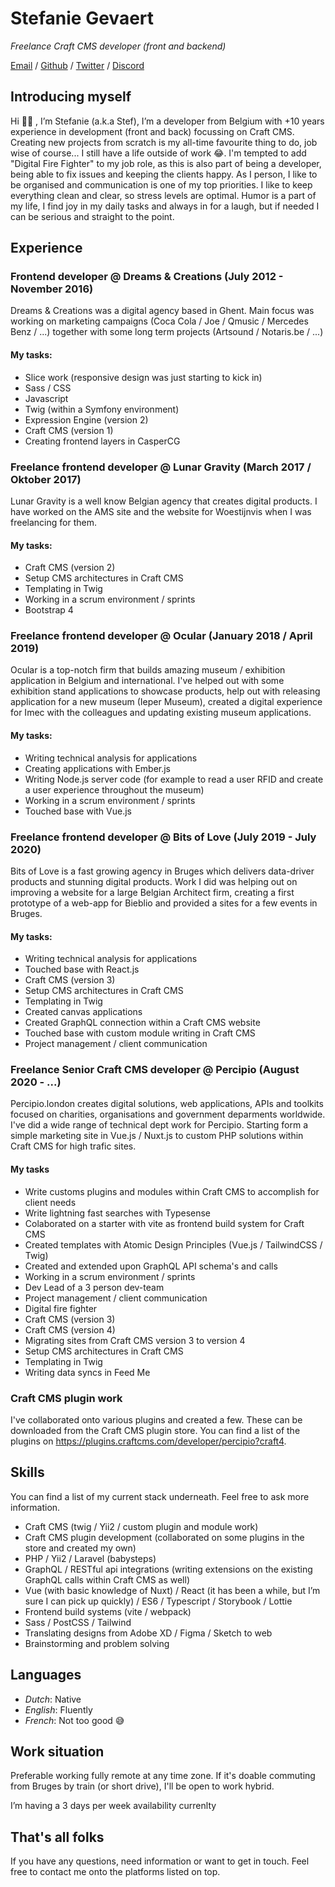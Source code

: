 # Stefanie Gevaert

*Freelance Craft CMS developer (front and backend)*

[Email](stefanie@koeketienedesign.be) / [Github](https://github.com/cookie10codes) / [Twitter](https://twitter.com/cookie10codes) / [Discord](@cookie10codes)

## Introducing myself
Hi 👋🏼 , I’m Stefanie (a.k.a Stef), I’m a developer from Belgium with +10 years experience in development (front and back) focussing on Craft CMS. Creating new projects from scratch is my all-time favourite thing to do, job wise of course... I still have a life outside of work 😂. I'm tempted to add "Digital Fire Fighter" to my job role, as this is also part of being a developer, being able to fix issues and keeping the clients happy. As I person, I like to be organised and communication is one of my top priorities. I like to keep everything clean and clear, so stress levels are optimal. Humor is a part of my life, I find joy in my daily tasks and always in for a laugh, but if needed I can be serious and straight to the point.

## Experience
### Frontend developer @ Dreams & Creations (July 2012 - November 2016)
Dreams & Creations was a digital agency based in Ghent. Main focus was working on marketing campaigns (Coca Cola / Joe / Qmusic / Mercedes Benz / ...) together with some long term projects (Artsound / Notaris.be / ...)

#### My tasks:
- Slice work (responsive design was just starting to kick in)
- Sass / CSS
- Javascript
- Twig (within a Symfony environment)
- Expression Engine (version 2)
- Craft CMS (version 1)
- Creating frontend layers in CasperCG

### Freelance frontend developer @ Lunar Gravity (March 2017 / Oktober 2017)
Lunar Gravity is a well know Belgian agency that creates digital products. I have worked on the AMS site and the website for Woestijnvis when I was freelancing for them.

#### My tasks:
- Craft CMS (version 2)
- Setup CMS architectures in Craft CMS
- Templating in Twig
- Working in a scrum environment / sprints
- Bootstrap 4

### Freelance frontend developer @ Ocular (January 2018 / April 2019)
Ocular is a top-notch firm that builds amazing museum / exhibition application in Belgium and international. I've helped out with some exhibition stand applications to showcase products, help out with releasing application for a new museum (Ieper Museum), created a digital experience for Imec with the colleagues and updating existing museum applications.

#### My tasks:
- Writing technical analysis for applications
- Creating applications with Ember.js
- Writing Node.js server code (for example to read a user RFID and create a user experience throughout the museum)
- Working in a scrum environment / sprints
- Touched base with Vue.js

### Freelance frontend developer @ Bits of Love (July 2019 - July 2020)
Bits of Love is a fast growing agency in Bruges which delivers data-driver products and stunning digital products. Work I did was helping out on improving a website for a large Belgian Architect firm, creating a first prototype of a web-app for Bieblio and provided a sites for a few events in Bruges.

#### My tasks:
- Writing technical analysis for applications
- Touched base with React.js
- Craft CMS (version 3)
- Setup CMS architectures in Craft CMS
- Templating in Twig
- Created canvas applications
- Created GraphQL connection within a Craft CMS website
- Touched base with custom module writing in Craft CMS
- Project management / client communication

### Freelance Senior Craft CMS developer @ Percipio (August 2020 - ...)
Percipio.london creates digital solutions, web applications, APIs and toolkits focused on charities, organisations and government deparments worldwide. I've did a wide range of technical dept work for Percipio. Starting form a simple marketing site in Vue.js / Nuxt.js to custom PHP solutions within Craft CMS for high trafic sites. 

#### My tasks
- Write customs plugins and modules within Craft CMS to accomplish for client needs
- Write lightning fast searches with Typesense
- Colaborated on a starter with vite as frontend build system for Craft CMS
- Created templates with Atomic Design Principles (Vue.js / TailwindCSS / Twig)
- Created and extended upon GraphQL API schema's and calls
- Working in a scrum environment / sprints
- Dev Lead of a 3 person dev-team 
- Project management / client communication
- Digital fire fighter
- Craft CMS (version 3)
- Craft CMS (version 4)
- Migrating sites from Craft CMS version 3 to version 4
- Setup CMS architectures in Craft CMS
- Templating in Twig
- Writing data syncs in Feed Me

### Craft CMS plugin work
I've collaborated onto various plugins and created a few. These can be downloaded from the Craft CMS plugin store. You can find a list of the plugins on https://plugins.craftcms.com/developer/percipio?craft4. 

## Skills
You can find a list of my current stack underneath. Feel free to ask more information.

- Craft CMS (twig / Yii2 / custom plugin and module work)
- Craft CMS plugin development (collaborated on some plugins in the store and created my own)
- PHP / Yii2 / Laravel (babysteps)
- GraphQL / RESTful api integrations (writing extensions on the existing GraphQL calls within Craft CMS as well)
- Vue (with basic knowledge of Nuxt) / React (it has been a while, but I’m sure I can pick up quickly) / ES6 / Typescript / Storybook / Lottie
- Frontend build systems (vite / webpack)
- Sass / PostCSS / Tailwind
- Translating designs from Adobe XD / Figma / Sketch to web
- Brainstorming and problem solving

## Languages
- _Dutch_: Native
- _English_: Fluently
- _French_: Not too good 😅

## Work situation
Preferable working fully remote at any time zone. If it's doable commuting from Bruges by train (or short drive), I'll be open to work hybrid.

I’m having a 3 days per week availability currenlty

## That's all folks
If you have any questions, need information or want to get in touch. Feel free to contact me onto the platforms listed on top.
